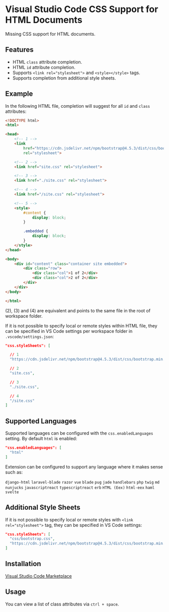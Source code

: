 # Visual Studio Code CSS Support for HTML Documents

Missing CSS support for HTML documents.

## Features

- HTML `class` attribute completion.
- HTML `id` attribute completion.
- Supports `<link rel="stylesheet">` and `<style></style>` tags.
- Supports completion from additional style sheets.

## Example

In the following HTML file, completion will suggest for all `id` and `class` attributes:

```html
<!DOCTYPE html>
<html>

<head>
    <!-- 1 -->
    <link
        href="https://cdn.jsdelivr.net/npm/bootstrap@4.5.3/dist/css/bootstrap.min.css"
        rel="stylesheet">

    <!-- 2 -->
    <link href="site.css" rel="stylesheet">

    <!-- 3 -->
    <link href="./site.css" rel="stylesheet">

    <!-- 4 -->
    <link href="/site.css" rel="stylesheet">

    <!-- 5 -->
    <style>
        #content {
            display: block;
        }

        .embedded {
            display: block;
        }
    </style>
</head>

<body>
    <div id="content" class="container site embedded">
        <div class="row">
            <div class="col">1 of 2</div>
            <div class="col">2 of 2</div>
        </div>
    </div>
</body>

</html>
```
(2), (3) and (4) are equivalent and points to the same file in the root of workspace folder.

If it is not possible to specify local or remote styles within HTML file, they can be specified in VS Code settings per workspace folder in `.vscode/settings.json`:

```json
"css.styleSheets": [

  // 1
  "https://cdn.jsdelivr.net/npm/bootstrap@4.5.3/dist/css/bootstrap.min.css",

  // 2
  "site.css",

  // 3
  "./site.css",

  // 4
  "/site.css"
]
```

## Supported Languages

Supported languages can be configured with the `css.enabledLanguages` setting. By default 
`html` is enabled:

```json
"css.enabledLanguages": [
  "html"
]
```

Extension can be configured to support any language where it makes sense such as:

`django-html` `laravel-blade` `razor` `vue` `blade` `pug` `jade` `handlebars` `php` `twig` 
`md` `nunjucks` `javascriptreact` `typescriptreact` `erb` `HTML (Eex)` `html-eex` `haml` `svelte`

## Additional Style Sheets

If it is not possible to specify local or remote styles with `<link rel="stylesheet">` tag, they can be specified in VS Code settings:

```json
"css.styleSheets": [
  "css/bootstrap.css",
  "https://cdn.jsdelivr.net/npm/bootstrap@4.5.3/dist/css/bootstrap.min.css"
]
```

## Installation

[Visual Studio Code Marketplace](https://marketplace.visualstudio.com/items?itemName=ecmel.vscode-html-css)

## Usage

You can view a list of class attributes via `ctrl + space`.
